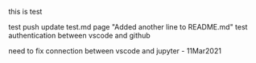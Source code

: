 this is test

test push
update test.md page
"Added another line to README.md" 
test authentication between vscode and github

need to fix connection between vscode and jupyter - 11Mar2021
